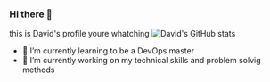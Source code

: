 ### Hi there 👋
this is David's profile youre whatching 
![David's GitHub stats](https://github-readme-stats.vercel.app/api?username=davidamsalem&show_icons=true&theme=transparent)

<!--START_SECTION:devData-->
<!--END_SECTION:devData-->

- 🌱 I’m currently learning to be a DevOps master
- 🔭 I’m currently working on my technical skills and problem solvig methods

<!--
**DavidAmsalem/DavidAmsalem** is a ✨ _special_ ✨ repository because its `README.md` (this file) appears on your GitHub profile.

Here are some ideas to get you started:

- 🔭 I’m currently working on ...
- 🌱 I’m currently learning ...
- 👯 I’m looking to collaborate on ...
- 🤔 I’m looking for help with ...
- 💬 Ask me about ...
- 📫 How to reach me: ...
- 😄 Pronouns: ...
- ⚡ Fun fact: ...